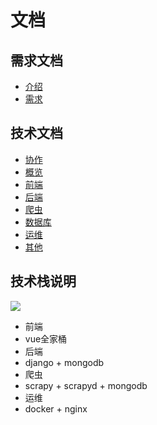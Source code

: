 # 文档

## 需求文档
* [介绍](./介绍.md)
* [需求](./需求.md)

## 技术文档
* [协作](./协作.md)
* [概览](./概览.md)
* [前端](./前端.md)
* [后端](./后端.md)
* [爬虫](./爬虫.md)
* [数据库](./数据库.md)
* [运维](./运维.md)
* [其他](./其他.md)

 ## 技术栈说明

![](https://github.com/NeverMoes/suidu/blob/master/docs/suidu.png)

* 前端
 * vue全家桶
* 后端
 * django + mongodb
* 爬虫
 * scrapy + scrapyd + mongodb
* 运维
 * docker + nginx

